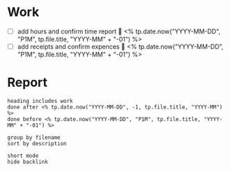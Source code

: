 # Work
- [ ] add hours and confirm time report 📅 <% tp.date.now("YYYY-MM-DD", "P1M", tp.file.title, "YYYY-MM" + "-01") %>
- [ ] add receipts and confirm expences 📅 <% tp.date.now("YYYY-MM-DD", "P1M", tp.file.title, "YYYY-MM" + "-01") %>

# Report
```tasks
heading includes work
done after <% tp.date.now("YYYY-MM-DD", -1, tp.file.title, "YYYY-MM") %>
done before <% tp.date.now("YYYY-MM-DD", "P1M", tp.file.title, "YYYY-MM" + "-01") %>

group by filename
sort by description

short mode
hide backlink 
```
